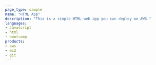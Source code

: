 ```yaml
---
page_type: sample
name: "HTML App"
description: "This is a simple HTML web app you can deploy on AWS."
languages:
- Javascript
- html
- bootcamp
products:
- aws
- ec2
- git
---
```

